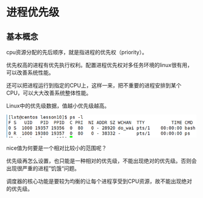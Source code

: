 # 进程优先级

## 基本概念

cpu资源分配的先后顺序，就是指进程的优先权（priority）。

优先权高的进程有优先执行权利。配置进程优先权对多任务环境的linux很有用，可以改善系统性能。

还可以把进程运行到指定的CPU上，这样一来，把不重要的进程安排到某个CPU，可以大大改善系统整体性能。

Linux中的优先级数据，值越小优先级越高。

![image-20230426213334694](https://raw.githubusercontent.com/lskjfieh/typora/main/img/202304262133887.png)

nice值为何要是一个相对比较小的范围呢？

优先级再怎么设置，也只能是一种相对的优先级，不能出现绝对的优先级。否则会出现很严重的进程”饥饿“问题。

调度器的核心功能是要较为均衡的让每个进程享受到CPU资源，故不能出现绝对的优先级。